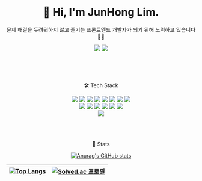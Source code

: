 <div align="center">

# 👋 Hi, I'm JunHong Lim.
  
문제 해결을 두려워하지 않고 즐기는 프론트엔드 개발자가 되기 위해 노력하고 있습니다 🏃‍♂
  
[<img src="https://img.shields.io/badge/Tistory-000000?style=flat-square&logo=Tistory&logoColor=white" />](https://tesseractjh.tistory.com)
[<img src="https://img.shields.io/badge/Gmail-EA4335?style=flat-square&logo=Gmail&logoColor=white" />](mailto:tesseractjh@gmail.com)

<br />
<br />
<br />
  
🛠 Tech Stack
  
<img src="https://img.shields.io/badge/HTML5-E34F26?style=flat-square&logo=HTML5&logoColor=white"/>
<img src="https://img.shields.io/badge/CSS3-1572B6?style=flat-square&logo=CSS3&logoColor=white"/>
<img src="https://img.shields.io/badge/JavaScript-F7DF1E?style=flat-square&logo=JavaScript&logoColor=white"/>
<img src="https://img.shields.io/badge/TypeScript-3178C6?style=flat-square&logo=TypeScript&logoColor=white"/>
<img src="https://img.shields.io/badge/React-61DAFB?style=flat-square&logo=React&logoColor=white"/>
<img src="https://img.shields.io/badge/Styled Components-DB7093?style=flat-square&logo=Styled-Components&logoColor=white"/>
<img src="https://img.shields.io/badge/React Query-FF4154?style=flat-square&logo=ReactQuery&logoColor=white"/>
<img src="https://img.shields.io/badge/Recoil-3578e5?style=flat-square&logo=React&logoColor=white"/>
  
<br />
  
<img src="https://img.shields.io/badge/Node.js-339933?style=flat-square&logo=Node.js&logoColor=white"/>
<img src="https://img.shields.io/badge/Express-000000?style=flat-square&logo=Express&logoColor=white"/>
<img src="https://img.shields.io/badge/MySQL-4479A1?style=flat-square&logo=MySQL&logoColor=white"/>
<img src="https://img.shields.io/badge/AWS S3-569A31?style=flat-square&logo=AmazonS3&logoColor=white"/>
<img src="https://img.shields.io/badge/AWS EC2-FF9900?style=flat-square&logo=AmazonEC2&logoColor=white"/>
<img src="https://img.shields.io/badge/AWS RDS-527FFF?style=flat-square&logo=AmazonRDS&logoColor=white"/>
  
<br />
  
<img src="https://img.shields.io/badge/Python-3776AB?style=flat-square&logo=Python&logoColor=white"/>
  
<br />
<br />
<br />
<br />
  
🧾 Stats
  
[![Anurag's GitHub stats](https://github-readme-stats.vercel.app/api?username=tesseractjh&show_icons=true&theme=dark)](https://github.com/anuraghazra/github-readme-stats)
  
  | [![Top Langs](https://github-readme-stats.vercel.app/api/top-langs/?username=tesseractjh&langs_count=10&layout=compact&theme=dark)](https://github.com/anuraghazra/github-readme-stats) | [![Solved.ac 프로필](http://mazassumnida.wtf/api/v2/generate_badge?boj=tesseract)](https://solved.ac/tesseract) |
| ------------- | ------------- |

  
</div>
